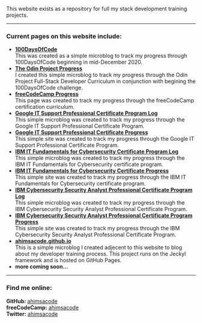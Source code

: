 This website exists as a repository for full my stack development training projects.

---
### Current pages on this website include:  
- **[100DaysOfCode](/100daysofcode.md)**  
This was created as a simple microblog to track my progress through 100DaysOfCode beginning in mid-December 2020.
- **[The Odin Project Progress](/top.md)**  
I created this simple microblog to track my progress through the Odin Project Full-Stack Developer Curriculum in conjunction with begining the 100DaysOfCode challenge.
- **[freeCodeCamp Progress](/fcc.md)**  
This page was created to track my progress through the freeCodeCamp certification curriculum.
- **[Google IT Support Professional Certificate Program Log](/it-support-pro-certificate-program.md)**  
This simple microblog was created to track my progress through the Google IT Support Professional Certificate Program.
- **[Google IT Support Professional Certificate Progress](/it-support-pro-certificate-progress.md)**  
This simple site was created to track my progress through the Google IT Support Professional Certificate Program.
- **[IBM IT Fundamentals for Cybersecurity Certificate Program Log](/it-fundamentals-for-cybersecurity.md)**  
This simple microblog was created to track my progress through the IBM IT Fundamentals for Cybersecurity certificate program.
- **[IBM IT Fundamentals for Cybersecurity Certificate Progress](/it-fundamentals-for-cybersecurity-progress.md)**  
This simple site was created to track my progress through the IBM IT Fundamentals for Cybersecurity certificate program.
- **[IBM Cybersecurity Security Analyst Professional Certificate Program Log](/cybersecurity-security-analyst-professional-certificate-program.md
)**  
This simple microblog was created to track my progress through the IBM Cybersecurity Security Analyst Professional Certificate Program.
- **[IBM Cybersecurity Security Analyst Professional Certificate Program Progress](/cybersecurity-security-analyst-professional-certificate-program-progress.md)**  
This simple site was created to track my progress through the IBM Cybersecurity Security Analyst Professional Certificate Program.
- **[ahimsacode.github.io](https://ahimsacode.github.io/)**  
This is a simple microblog I created adjecent to this website to blog about my developer training process. This project runs on the Jeckyl framework and is hosted on GitHub Pages.
- **more coming soon...**  
---
### Find me online:
**GitHub:** [ahimsacode](https://github.com/ahimsacode)  
**freeCodeCamp:** [ahimsacode](https://www.freecodecamp.org/ahimsacode)  
**Twitter:** [ahimsacode](https://twitter.com/ahimsacode)  
